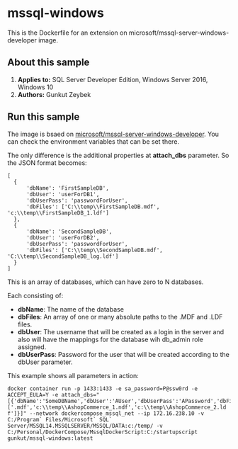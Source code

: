 # mssql-windows
This is the Dockerfile for an extension on microsoft/mssql-server-windows-developer image.


## About this sample

1. **Applies to:** SQL Server Developer Edition, Windows Server 2016, Windows 10
5. **Authors:** Gunkut Zeybek

<a name=run-this-sample></a>

## Run this sample

The image is bsaed on [microsoft/mssql-server-windows-developer](https://hub.docker.com/r/microsoft/mssql-server-windows-developer/). You can check the environment variables that can be set there. </br>

The only difference is the additional properties at **attach_dbs** parameter.
So the JSON format becomes:

  ```
  [
	{
		'dbName': 'FirstSampleDB',
        'dbUser': 'userForDB1',
        'dbUserPass': 'passwordForUser',
		'dbFiles': ['C:\\temp\\FirstSampleDB.mdf', 'c:\\temp\\FirstSampleDB_1.ldf']
	},
	{
		'dbName': 'SecondSampleDB',
        'dbUser': 'userForDB2',
        'dbUserPass': 'passwordForUser',
		'dbFiles': ['C:\\temp\\SecondSampleDB.mdf', 'C:\\temp\\SecondSampleDB_log.ldf']
	}
  ]
  ```

  This is an array of databases, which can have zero to N databases.

  Each consisting of:
  - **dbName**: The name of the database
  - **dbFiles**: An array of one or many absolute paths to the .MDF and .LDF files.
  - **dbUser**: The username that will be created as a login in the server and also will have the mappings for the database wih db_admin role assigned. 
  - **dbUserPass**: Password for the user that will be created according to the dbUser parameter.

This example shows all parameters in action:
```
docker container run -p 1433:1433 -e sa_password=P@ssw0rd -e ACCEPT_EULA=Y -e attach_dbs="[{'dbName':'SomeDBName','dbUser':'AUser','dbUserPass':'APassword','dbFiles':['.mdf','c:\\temp\\AshopCommerce_1.ndf','c:\\temp\\AshopCommerce_2.ld
f']}]" --network dockercompose_mssql_net --ip 172.16.238.10 -v C:/Program` Files/Microsoft` SQL` Server/MSSQL14.MSSQLSERVER/MSSQL/DATA:c:/temp/ -v C:/Personal/DockerCompose/MssqlDockerScript:C:/startupscript gunkut/mssql-windows:latest
```